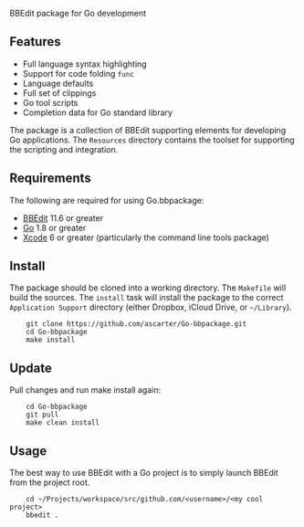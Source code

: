 BBEdit package for Go development

Features
--------

* Full language syntax highlighting
* Support for code folding `func`
* Language defaults
* Full set of clippings
* Go tool scripts
* Completion data for Go standard library

The package is a collection of BBEdit supporting elements for developing Go applications. The `Resources` directory contains the toolset for supporting the scripting and integration.

## Requirements

The following are required for using Go.bbpackage:

* [BBEdit](http://barebones.com/products/bbedit) 11.6 or greater
* [Go](https://golang.org/dl/) 1.8 or greater
* [Xcode](https://developer.apple.com/xcode/) 6 or greater (particularly the command line tools package)

## Install

The package should be cloned into a working directory. The `Makefile` will build the sources. The `install` task will install the package to the correct `Application Support` directory (either Dropbox, iCloud Drive, or `~/Library`).

        git clone https://github.com/ascarter/Go-bbpackage.git
        cd Go-bbpackage
        make install

## Update

Pull changes and run make install again:

        cd Go-bbpackage
        git pull
        make clean install

## Usage

The best way to use BBEdit with a Go project is to simply launch BBEdit from the project root.

        cd ~/Projects/workspace/src/github.com/<username>/<my cool project>
        bbedit .

